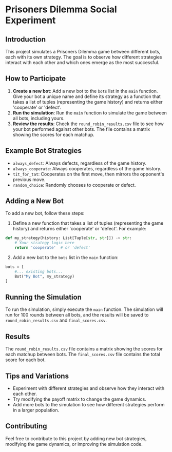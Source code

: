 **Prisoners Dilemma Social Experiment**
=====================================

**Introduction**
---------------

This project simulates a Prisoners Dilemma game between different bots, each with its own strategy. The goal is to observe how different strategies interact with each other and which ones emerge as the most successful.

**How to Participate**
----------------------

1. **Create a new bot**: Add a new bot to the `bots` list in the `main` function. Give your bot a unique name and define its strategy as a function that takes a list of tuples (representing the game history) and returns either 'cooperate' or 'defect'.
2. **Run the simulation**: Run the `main` function to simulate the game between all bots, including yours.
3. **Review the results**: Check the `round_robin_results.csv` file to see how your bot performed against other bots. The file contains a matrix showing the scores for each matchup.

**Example Bot Strategies**
---------------------------

* `always_defect`: Always defects, regardless of the game history.
* `always_cooperate`: Always cooperates, regardless of the game history.
* `tit_for_tat`: Cooperates on the first move, then mirrors the opponent's previous move.
* `random_choice`: Randomly chooses to cooperate or defect.

**Adding a New Bot**
---------------------

To add a new bot, follow these steps:

1. Define a new function that takes a list of tuples (representing the game history) and returns either 'cooperate' or 'defect'. For example:
```python
def my_strategy(history: List[Tuple[str, str]]) -> str:
    # Your strategy logic here
    return 'cooperate'  # or 'defect'
```
2. Add a new bot to the `bots` list in the `main` function:
```python
bots = [
    #... existing bots...
    Bot("My Bot", my_strategy)
]
```
**Running the Simulation**
---------------------------

To run the simulation, simply execute the `main` function. The simulation will run for 100 rounds between all bots, and the results will be saved to `round_robin_results.csv` and `final_scores.csv`.

**Results**
------------

The `round_robin_results.csv` file contains a matrix showing the scores for each matchup between bots. The `final_scores.csv` file contains the total score for each bot.

**Tips and Variations**
-----------------------

* Experiment with different strategies and observe how they interact with each other.
* Try modifying the payoff matrix to change the game dynamics.
* Add more bots to the simulation to see how different strategies perform in a larger population.

**Contributing**
----------------

Feel free to contribute to this project by adding new bot strategies, modifying the game dynamics, or improving the simulation code.